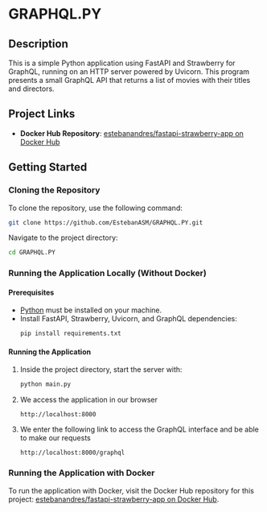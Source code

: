 # GRAPHQL.PY


## Description
This is a simple Python application using FastAPI and Strawberry for GraphQL, running on an HTTP server powered by Uvicorn. This program presents a small GraphQL API that returns a list of movies with their titles and directors.

## Project Links
- **Docker Hub Repository**: [estebanandres/fastapi-strawberry-app on Docker Hub](https://hub.docker.com/repository/docker/estebanandres/fastapi-strawberry-app/general)

## Getting Started

### Cloning the Repository
To clone the repository, use the following command:
```bash
git clone https://github.com/EstebanASM/GRAPHQL.PY.git
```
Navigate to the project directory:
```bash
cd GRAPHQL.PY
```

### Running the Application Locally (Without Docker)
#### Prerequisites
- [Python](https://www.python.org/downloads/) must be installed on your machine.
- Install FastAPI, Strawberry, Uvicorn, and GraphQL dependencies:
   ```bash
   pip install requirements.txt
   ```

#### Running the Application
1. Inside the project directory, start the server with:
   ```bash
   python main.py
   ```
2. We access the application in our browser
   ```
   http://localhost:8000
   ```
3. We enter the following link to access the GraphQL interface and be able to make our requests
   ```
   http://localhost:8000/graphql
   ```

### Running the Application with Docker

To run the application with Docker, visit the Docker Hub repository for this project: [estebanandres/fastapi-strawberry-app on Docker Hub](https://hub.docker.com/repository/docker/estebanandres/fastapi-strawberry-app/general).
